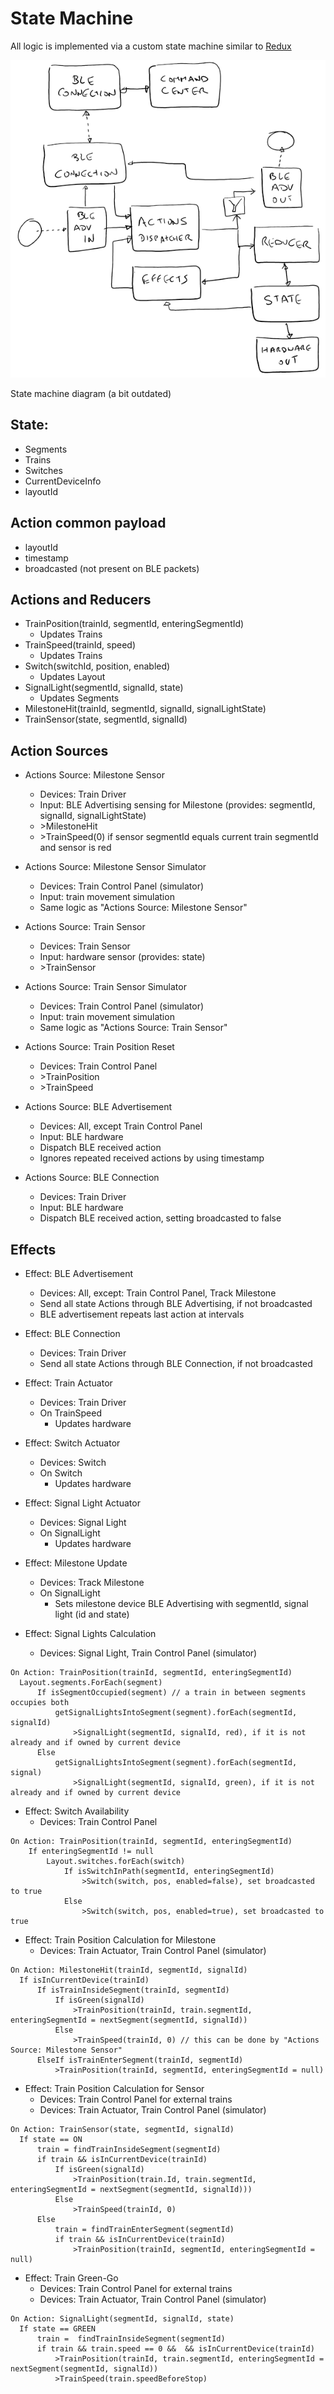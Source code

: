 # State Machine
All logic is implemented via a custom state machine similar to [Redux](https://redux.js.org/)

![State Machine](./state-machine.png)

State machine diagram (a bit outdated)

## State:
  - Segments
  - Trains
  - Switches
  - CurrentDeviceInfo
  - layoutId
  
  
## Action common payload
  - layoutId
  - timestamp
  - broadcasted (not present on BLE packets)
  
  
## Actions and Reducers
  - TrainPosition(trainId, segmentId, enteringSegmentId)
    - Updates Trains
  - TrainSpeed(trainId, speed)
    - Updates Trains
  - Switch(switchId, position, enabled)
    - Updates Layout
  - SignalLight(segmentId, signalId, state)
    - Updates Segments
  - MilestoneHit(trainId, segmentId, signalId, signalLightState)
  - TrainSensor(state, segmentId, signalId)
  
  
 ## Action Sources

- Actions Source: Milestone Sensor
  - Devices: Train Driver
  - Input: BLE Advertising sensing for Milestone (provides: segmentId, signalId, signalLightState)
  - \>MilestoneHit
  - \>TrainSpeed(0) if sensor segmentId equals current train segmentId and sensor is red

- Actions Source: Milestone Sensor Simulator
  - Devices: Train Control Panel (simulator)
  - Input: train movement simulation
  - Same logic as "Actions Source: Milestone Sensor"

- Actions Source: Train Sensor
  - Devices: Train Sensor
  - Input: hardware sensor (provides: state)
  - \>TrainSensor

- Actions Source: Train Sensor Simulator
  - Devices: Train Control Panel (simulator)
  - Input: train movement simulation
  - Same logic as "Actions Source: Train Sensor"

- Actions Source: Train Position Reset
  - Devices: Train Control Panel
  - \>TrainPosition
  - \>TrainSpeed

- Actions Source: BLE Advertisement
  - Devices: All, except Train Control Panel
  - Input: BLE hardware
  - Dispatch BLE received action
  - Ignores repeated received actions by using timestamp

- Actions Source: BLE Connection
  - Devices: Train Driver
  - Input: BLE hardware
  - Dispatch BLE received action, setting broadcasted to false


## Effects

- Effect: BLE Advertisement
  - Devices: All, except: Train Control Panel, Track Milestone
  - Send all state Actions through BLE Advertising, if not broadcasted
  - BLE advertisement repeats last action at intervals

- Effect: BLE Connection
  - Devices: Train Driver
  - Send all state Actions through BLE Connection, if not broadcasted

- Effect: Train Actuator
  - Devices: Train Driver
  - On TrainSpeed
    - Updates hardware

- Effect: Switch Actuator
  - Devices: Switch
  - On Switch
    - Updates hardware

- Effect: Signal Light Actuator
  - Devices: Signal Light
  - On SignalLight
    - Updates hardware

- Effect: Milestone Update
  - Devices: Track Milestone
  - On SignalLight
    - Sets milestone device BLE Advertising with segmentId, signal light (id and state)

- Effect: Signal Lights Calculation
  - Devices: Signal Light, Train Control Panel (simulator)
```text
On Action: TrainPosition(trainId, segmentId, enteringSegmentId)
  Layout.segments.ForEach(segment)
      If isSegmentOccupied(segment) // a train in between segments occupies both
          getSignalLightsIntoSegment(segment).forEach(segmentId, signalId)
              >SignalLight(segmentId, signalId, red), if it is not already and if owned by current device
      Else
          getSignalLightsIntoSegment(segment).forEach(segmentId, signal)
              >SignalLight(segmentId, signalId, green), if it is not already and if owned by current device
```

- Effect: Switch Availability
  - Devices: Train Control Panel
```text
On Action: TrainPosition(trainId, segmentId, enteringSegmentId)
    If enteringSegmentId != null
        Layout.switches.forEach(switch)
            If isSwitchInPath(segmentId, enteringSegmentId)
                >Switch(switch, pos, enabled=false), set broadcasted to true
            Else
                >Switch(switch, pos, enabled=true), set broadcasted to true
```

- Effect: Train Position Calculation for Milestone
  - Devices: Train Actuator, Train Control Panel (simulator)
```text
On Action: MilestoneHit(trainId, segmentId, signalId)
  If isInCurrentDevice(trainId) 
      If isTrainInsideSegment(trainId, segmentId)
          If isGreen(signalId)
              >TrainPosition(trainId, train.segmentId, enteringSegmentId = nextSegment(segmentId, signalId))
          Else
              >TrainSpeed(trainId, 0) // this can be done by "Actions Source: Milestone Sensor"
      ElseIf isTrainEnterSegment(trainId, segmentId)
          >TrainPosition(trainId, segmentId, enteringSegmentId = null)
```

- Effect: Train Position Calculation for Sensor
  - Devices: Train Control Panel for external trains
  - Devices: Train Actuator, Train Control Panel (simulator)
```text
On Action: TrainSensor(state, segmentId, signalId)
  If state == ON
      train = findTrainInsideSegment(segmentId)
      if train && isInCurrentDevice(trainId) 
          If isGreen(signalId)
              >TrainPosition(train.Id, train.segmentId, enteringSegmentId = nextSegment(segmentId, signalId)))
          Else
              >TrainSpeed(trainId, 0)
      Else
          train = findTrainEnterSegment(segmentId)
          if train && isInCurrentDevice(trainId) 
              >TrainPosition(trainId, segmentId, enteringSegmentId = null)
```

- Effect: Train Green-Go
  - Devices: Train Control Panel for external trains
  - Devices: Train Actuator, Train Control Panel (simulator)
```text
On Action: SignalLight(segmentId, signalId, state)
  If state == GREEN
      train =  findTrainInsideSegment(segmentId)
      if train && train.speed == 0 &&  && isInCurrentDevice(trainId) 
          >TrainPosition(trainId, train.segmentId, enteringSegmentId = nextSegment(segmentId, signalId))
          >TrainSpeed(train.speedBeforeStop)
```
